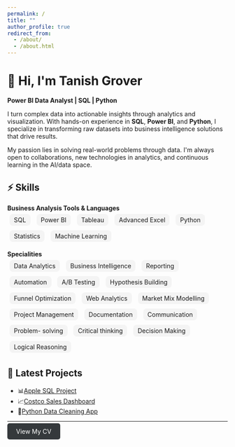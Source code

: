 ```yaml
---
permalink: /
title: ""
author_profile: true
redirect_from:
  - /about/
  - /about.html
---
```


# 👋 Hi, I'm Tanish Grover  
**Power BI Data Analyst | SQL | Python**

I turn complex data into actionable insights through analytics and visualization. With hands-on experience in **SQL**, **Power BI**, and **Python**, I specialize in transforming raw datasets into business intelligence solutions that drive results.

My passion lies in solving real-world problems through data. I'm always open to collaborations, new technologies in analytics, and continuous learning in the AI/data space.


## ⚡ Skills

**Business Analysis Tools & Languages**  
<span style="background:#f4f4f4; padding:5px 10px; border-radius:8px; margin:5px; display:inline-block;">SQL</span>
<span style="background:#f4f4f4; padding:5px 10px; border-radius:8px; margin:5px; display:inline-block;">Power BI</span>
<span style="background:#f4f4f4; padding:5px 10px; border-radius:8px; margin:5px; display:inline-block;">Tableau</span>
<span style="background:#f4f4f4; padding:5px 10px; border-radius:8px; margin:5px; display:inline-block;">Advanced Excel</span>
<span style="background:#f4f4f4; padding:5px 10px; border-radius:8px; margin:5px; display:inline-block;">Python</span>
<span style="background:#f4f4f4; padding:5px 10px; border-radius:8px; margin:5px; display:inline-block;">Statistics</span>
<span style="background:#f4f4f4; padding:5px 10px; border-radius:8px; margin:5px; display:inline-block;">Machine Learning</span>

**Specialities**  
<span style="background:#f4f4f4; padding:5px 10px; border-radius:8px; margin:5px; display:inline-block;">Data Analytics</span>
<span style="background:#f4f4f4; padding:5px 10px; border-radius:8px; margin:5px; display:inline-block;">Business Intelligence</span>
<span style="background:#f4f4f4; padding:5px 10px; border-radius:8px; margin:5px; display:inline-block;">Reporting</span>
<span style="background:#f4f4f4; padding:5px 10px; border-radius:8px; margin:5px; display:inline-block;">Automation</span>
<span style="background:#f4f4f4; padding:5px 10px; border-radius:8px; margin:5px; display:inline-block;">A/B Testing</span>
<span style="background:#f4f4f4; padding:5px 10px; border-radius:8px; margin:5px; display:inline-block;">Hypothesis Building</span>
<span style="background:#f4f4f4; padding:5px 10px; border-radius:8px; margin:5px; display:inline-block;">Funnel Optimization</span>
<span style="background:#f4f4f4; padding:5px 10px; border-radius:8px; margin:5px; display:inline-block;">Web Analytics</span>
<span style="background:#f4f4f4; padding:5px 10px; border-radius:8px; margin:5px; display:inline-block;">Market Mix Modelling</span>
<span style="background:#f4f4f4; padding:5px 10px; border-radius:8px; margin:5px; display:inline-block;">Project Management</span>
<span style="background:#f4f4f4; padding:5px 10px; border-radius:8px; margin:5px; display:inline-block;">Documentation</span>
<span style="background:#f4f4f4; padding:5px 10px; border-radius:8px; margin:5px; display:inline-block;">Communication</span>
<span style="background:#f4f4f4; padding:5px 10px; border-radius:8px; margin:5px; display:inline-block;">Problem- solving</span>
<span style="background:#f4f4f4; padding:5px 10px; border-radius:8px; margin:5px; display:inline-block;">Critical thinking</span>
<span style="background:#f4f4f4; padding:5px 10px; border-radius:8px; margin:5px; display:inline-block;">Decision Making</span>
<span style="background:#f4f4f4; padding:5px 10px; border-radius:8px; margin:5px; display:inline-block;">Logical Reasoning</span>

## 🚀 Latest Projects

- 📊[Apple SQL Project](/portfolio/Apple-SQL-Project/)
- 📈[Costco Sales Dashboard](/portfolio/python-data-cleaning-app/)
- 🧹[Python Data Cleaning App](portfolio/python-data-cleaning-app/)

---

<a href="/cv/" class="btn" style="background-color:#35393c; color:white; padding:10px 20px; border-radius:5px; text-decoration:none;">
    View My CV
</a>

